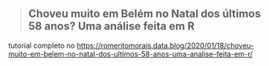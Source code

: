 > ## Choveu muito em Belém no Natal dos últimos 58 anos? Uma análise feita em R
tutorial completo no https://romeritomorais.data.blog/2020/01/18/choveu-muito-em-belem-no-natal-dos-ultimos-58-anos-uma-analise-feita-em-r/
